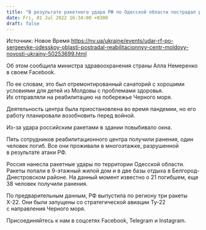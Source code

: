 ```yaml
---
title: "В результате ракетного удара РФ по Одесской области пострадал реабилитационный центр Молдовы"
date: Fri, 01 Jul 2022 16:34:00 +0300
draft: false
---
```

Источник: Новое Время https://nv.ua/ukraine/events/udar-rf-po-sergeevke-odesskoy-oblasti-postradal-reabilitacionnyy-centr-moldovy-novosti-ukrainy-50253699.html


 Об этом сообщила министра здравоохранения страны Алла Немеренко в своем Facebook.

По ее словам, это был отремонтированный санаторий с хорошими условиями для детей из Молдовы с проблемами здоровья. Их отправляли на реабилитацию на побережье Черного моря.

Деятельность центра была приостановлена во время пандемии, но его работу планировали возобновить перед войной.

Из-за удара российским ракетами в здании повыбивало окна.

Пять сотрудников реабилитационного центра получили ранения, один человек погиб. Все они проживали в многоэтажке, разрушенной в результате атаки РФ.

Россия нанесла ракетные удары по территории Одесской области. Ракеты попали в 9-этажный жилой дом и в две базы отдыха в Белгород-Днестровском районе. На данный момент известно о 21 погибшем, еще 38 человек получили ранения.

По предварительным данным, РФ выпустила по региону три ракеты Х-22. Они были запущены со стратегической авиации Ту-22 с направления Черного моря.

Присоединяйтесь к нам в соцсетях Facebook, Telegram и Instagram.

